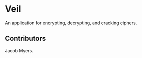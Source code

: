 # Veil

An application for encrypting, decrypting, and cracking ciphers.

## Contributors

Jacob Myers.